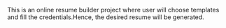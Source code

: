 This is  an online resume builder project where user will choose templates and fill the credentials.Hence, the desired resume will be generated.
